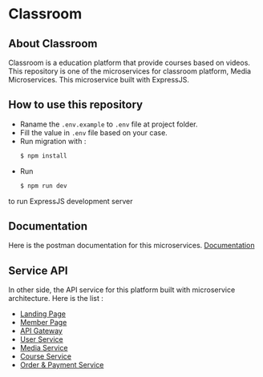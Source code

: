 # Classroom

## About Classroom

Classroom is a education platform that provide courses based on videos. This repository is one of the microservices for classroom platform, Media Microservices. This microservice built with ExpressJS.

## How to use this repository

-   Raname the `.env.example` to `.env` file at project folder.
-   Fill the value in `.env` file based on your case.
-   Run migration with :
    ```bash
    $ npm install
    ```
-   Run
    ```bash
    $ npm run dev
    ```

to run ExpressJS development server

## Documentation

Here is the postman documentation for this microservices. [Documentation](https://documenter.getpostman.com/view/16615700/2s93CKQuWz)

## Service API

In other side, the API service for this platform built with microservice architecture.
Here is the list :

-   [Landing Page](https://github.com/bangyadiii/classroom-frontpage-FE)
-   [Member Page](https://github.com/bangyadiii/memberpage-micro)
-   [API Gateway](https://github.com/bangyadiii/classroom-api-gateway)
-   [User Service](https://github.com/bangyadiii/classroom-service-user)
-   [Media Service](https://github.com/bangyadiii/classroom-service-media)
-   [Course Service](https://github.com/bangyadiii/classroom-service-course)
-   [Order & Payment Service](https://github.com/bangyadiii/classroom-service-order-payment)
